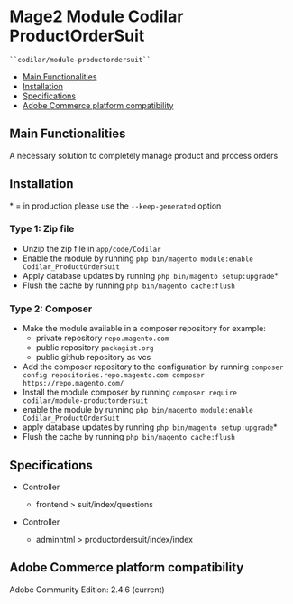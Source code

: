 # Mage2 Module Codilar ProductOrderSuit

    ``codilar/module-productordersuit``

 - [Main Functionalities](#markdown-header-main-functionalities)
 - [Installation](#markdown-header-installation)
 - [Specifications](#markdown-header-specifications)
 - [Adobe Commerce platform compatibility](#Adobe-Commerce-platform-compatibility)


## Main Functionalities
A necessary solution to completely manage product and process orders

## Installation
\* = in production please use the `--keep-generated` option

### Type 1: Zip file

 - Unzip the zip file in `app/code/Codilar`
 - Enable the module by running `php bin/magento module:enable Codilar_ProductOrderSuit`
 - Apply database updates by running `php bin/magento setup:upgrade`\*
 - Flush the cache by running `php bin/magento cache:flush`

### Type 2: Composer

 - Make the module available in a composer repository for example:
    - private repository `repo.magento.com`
    - public repository `packagist.org`
    - public github repository as vcs
 - Add the composer repository to the configuration by running `composer config repositories.repo.magento.com composer https://repo.magento.com/`
 - Install the module composer by running `composer require codilar/module-productordersuit`
 - enable the module by running `php bin/magento module:enable Codilar_ProductOrderSuit`
 - apply database updates by running `php bin/magento setup:upgrade`\*
 - Flush the cache by running `php bin/magento cache:flush`

## Specifications

 - Controller
	- frontend > suit/index/questions

 - Controller
	- adminhtml > productordersuit/index/index


## Adobe Commerce platform compatibility
Adobe Community Edition: 2.4.6 (current)





